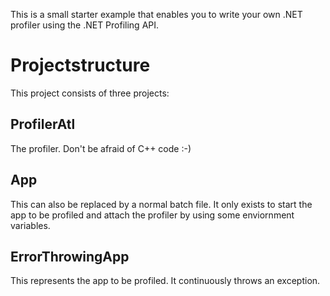 This is a small starter example that enables you to write your own .NET profiler using the .NET Profiling API.

# Projectstructure
This project consists of three projects:

## ProfilerAtl
The profiler. Don't be afraid of C++ code :-)

## App
This can also be replaced by a normal batch file. It only exists to start the app to be profiled and attach the profiler by using some enviornment variables. 

## ErrorThrowingApp
This represents the app to be profiled. It continuously throws an exception.
